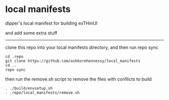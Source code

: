 # local manifests

dipper's local manifest for building exTHmUI

and add some extra stuff

---

clone this repo into your local manifests directory, and then run repo sync

```
cd .repo
git clone https://github.com/ashkorehennessy/local_manifests
cd ..
repo sync
```

then run the remove.sh script to remove the files with conflicts to build

```
. ./build/envsetup.sh
. .repo/local_manifests/remove.sh
```
